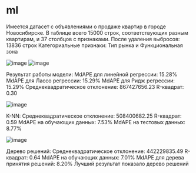 # ml
Имеется датасет с объявлениями о продаже квартир в городе Новосибирске. 
В таблице всего 15000 строк, соответствующих разным квартирам, и 37 столбцов с признаками.
После удаления выбросов: 13836 строк
Категориальные признаки: Тип рынка и Функциональная зона

![image](https://github.com/user-attachments/assets/549d783c-0013-46a9-9816-4908dbb4350d)
![image](https://github.com/user-attachments/assets/0644ce5d-633f-4330-afcc-56cf50468a6b)


Результат работы модели:
MdAPE для линейной регрессии: 15.28%
MdAPE для Лассо регрессии: 15.29%
MdAPE для Ридж регрессии: 15.29%
Среднеквадратическое отклонение: 867427656.23
R-квадрат: 0.30

![image](https://github.com/user-attachments/assets/7cf8e96d-f3dc-4e7b-a9bd-6dcaacbce5af)

K-NN:
Среднеквадратическое отклонение: 508400682.25
R-квадрат: 0.59
MdAPE на обучающих данных: 7.53%
MdAPE на тестовых данных: 8.77%

![image](https://github.com/user-attachments/assets/6b50cefc-1725-41be-b35e-3e9a6af4ee6e)

Дерево решений:
Среднеквадратическое отклонение: 442229835.49
R-квадрат: 0.64
MdAPE на обучающих данных: 7.01%
MdAPE для дерева принятия решений: 8.20%
Лучший результат показало дерево решений
